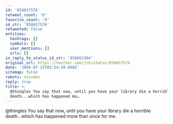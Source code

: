 ```yaml
---
id: '858657576'
retweet_count: '0'
favorite_count: '0'
id_str: '858657576'
retweeted: false
entities:
  hashtags: []
  symbols: []
  user_mentions: []
  urls: []
in_reply_to_status_id_str: '858652304'
original_url: https://twitter.com/jth/status/858657576
date: '2008-07-15T03:54:49.000Z'
sitemap: false
robots: noindex
reply: true
title: >-
  @thingles You say that now, until you have your library die a horrible
  death...which has happened mo…
---
```


@thingles You say that now, until you have your library die a horrible death...which has happened more than once for me.